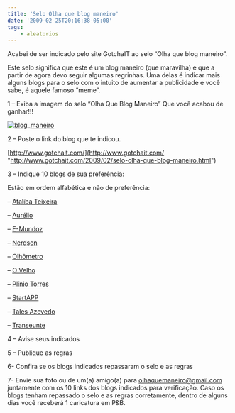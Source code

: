 ```yaml
---
title: 'Selo Olha que blog maneiro'
date: '2009-02-25T20:16:38-05:00'
tags:
    - aleatorios
---
```


Acabei de ser indicado pelo site GotchaIT ao selo “Olha que blog maneiro”.

Este selo significa que este é um blog maneiro (que maravilha) e que a partir de agora devo seguir algumas regrinhas. Uma delas é indicar mais alguns blogs para o selo com o intuito de aumentar a publicidade e você sabe, é aquele famoso “meme”.

1 – Exiba a imagem do selo “Olha Que Blog Maneiro” Que você acabou de ganhar!!!

[![blog_maneiro](http://lh6.ggpht.com/_buh1Tpb0_Xk/SaRVTvqbPGI/AAAAAAAAAfQ/dTNG9Wso64w/blog_maneiro_thumb%5B1%5D.gif?imgmax=800 "blog_maneiro")](http://lh4.ggpht.com/_buh1Tpb0_Xk/SaRVSQ4Cz_I/AAAAAAAAAfM/eQHT7RYpERo/s1600-h/blog_maneiro%5B3%5D.gif)

2 – Poste o link do blog que te indicou.

[http://www.gotchait.com/](http://www.gotchait.com/ "http://www.gotchait.com/2009/02/selo-olha-que-blog-maneiro.html")

3 – Indique 10 blogs de sua preferência:

Estão em ordem alfabética e não de preferência:

– [Ataliba Teixeira](http://www.ataliba.eti.br/)

– [Aurélio](http://aurelio.wordpress.com/)

– [E-Mundoz](http://e-mundoz.blogspot.com/)

– [Nerdson](http://nerdson.com/blog/)

– [Olhômetro](http://olhometro.com/)

– [O Velho](http://www.ovelho.com/)

– [Plínio Torres](http://pliniotorres.wordpress.com/)

– [StartAPP](http://www.startapp.org/)

– [Tales Azevedo](http://talesazevedo.blogspot.com/)

– [Transeunte](http://transeunte.com.br/)

4 – Avise seus indicados

5 – Publique as regras

6- Confira se os blogs indicados repassaram o selo e as regras

7- Envie sua foto ou de um(a) amigo(a) para <olhaquemaneiro@gmail.com> juntamente com os 10 links dos blogs indicados para verificação. Caso os blogs tenham repassado o selo e as regras corretamente, dentro de alguns dias você receberá 1 caricatura em P&amp;B.
